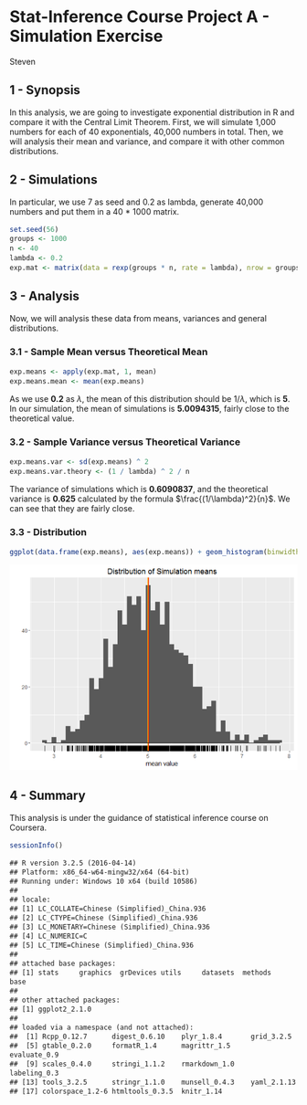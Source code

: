 # Stat-Inference Course Project A - Simulation Exercise
Steven  



## 1 - Synopsis

In this analysis, we are going to investigate exponential distribution in R and compare it with the Central Limit Theorem. First, we will simulate 1,000 numbers for each of 40 exponentials, 40,000 numbers in total. Then, we will analysis their mean and variance, and compare it with other common distributions.

## 2 - Simulations

In particular, we use 7 as seed and 0.2 as lambda, generate 40,000 numbers and put them in a 40 * 1000 matrix.


```r
set.seed(56)
groups <- 1000
n <- 40
lambda <- 0.2
exp.mat <- matrix(data = rexp(groups * n, rate = lambda), nrow = groups)
```

## 3 - Analysis

Now, we will analysis these data from means, variances and general distributions.

### 3.1 - Sample Mean versus Theoretical Mean


```r
exp.means <- apply(exp.mat, 1, mean)
exp.means.mean <- mean(exp.means)
```

As we use **0.2** as $\lambda$, the mean of this distribution should be $1/\lambda$, which is **5**. In our simulation, the mean of simulations is **5.0094315**, fairly close to the theoretical value.

### 3.2 - Sample Variance versus Theoretical Variance


```r
exp.means.var <- sd(exp.means) ^ 2
exp.means.var.theory <- (1 / lambda) ^ 2 / n
```

The variance of simulations which is **0.6090837**, and the theoretical variance is **0.625** calculated by the formula $\frac{(1/\lambda)^2}{n}$. We can see that they are fairly close.
 
### 3.3 - Distribution


```r
ggplot(data.frame(exp.means), aes(exp.means)) + geom_histogram(binwidth = 0.1) + geom_rug() + geom_vline(xintercept = mean(exp.means), size = 1, col = "red") + geom_vline(xintercept = 1 / lambda, size = 1, col = "orange") + stat_function(fun = dnorm, args = list(mean = 5, sd = 5)) + labs(title = "Distribution of Simulation means", x = "mean value", y = "")
```

![](simulation_files/figure-html/distribution-1.png)<!-- -->

## 4 - Summary

This analysis is under the guidance of statistical inference course on Coursera. 


```r
sessionInfo()
```

```
## R version 3.2.5 (2016-04-14)
## Platform: x86_64-w64-mingw32/x64 (64-bit)
## Running under: Windows 10 x64 (build 10586)
## 
## locale:
## [1] LC_COLLATE=Chinese (Simplified)_China.936 
## [2] LC_CTYPE=Chinese (Simplified)_China.936   
## [3] LC_MONETARY=Chinese (Simplified)_China.936
## [4] LC_NUMERIC=C                              
## [5] LC_TIME=Chinese (Simplified)_China.936    
## 
## attached base packages:
## [1] stats     graphics  grDevices utils     datasets  methods   base     
## 
## other attached packages:
## [1] ggplot2_2.1.0
## 
## loaded via a namespace (and not attached):
##  [1] Rcpp_0.12.7      digest_0.6.10    plyr_1.8.4       grid_3.2.5      
##  [5] gtable_0.2.0     formatR_1.4      magrittr_1.5     evaluate_0.9    
##  [9] scales_0.4.0     stringi_1.1.2    rmarkdown_1.0    labeling_0.3    
## [13] tools_3.2.5      stringr_1.1.0    munsell_0.4.3    yaml_2.1.13     
## [17] colorspace_1.2-6 htmltools_0.3.5  knitr_1.14
```
